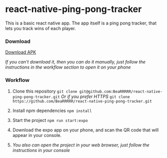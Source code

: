 # react-native-ping-pong-tracker

This is a basic react native app. The app itself is a ping pong tracker, that lets you track wins of each player.

### Download

[Download APK](https://expo.io/artifacts/5fa8319d-6da4-4ca6-a856-54523f773559)

*If you can't download it, then you can do it manually, just follow the instructions in the workflow section to open it on your phone*

### Workflow

1. Clone this repository
 `git clone git@github.com:BeaRRRRR/react-native-ping-pong-tracker.git`
 *Or if you prefer HTTPS*
 `git clone https://github.com/BeaRRRRR/react-native-ping-pong-tracker.git`

2. Install npm dependencies
`npm install`

3. Start the project
`npm run start:expo`

4. Download the expo app on your phone, and scan the QR code that will appear in your console.

5. *You also can open the project in your web browser, just follow the instructions in your console*

